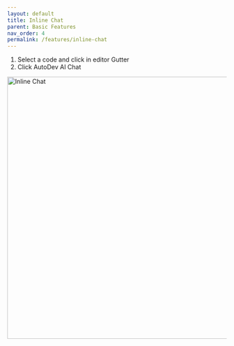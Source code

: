 ```yaml
---
layout: default
title: Inline Chat
parent: Basic Features
nav_order: 4
permalink: /features/inline-chat
---
```


1. Select a code and click in editor Gutter
2. Click AutoDev AI Chat

<img src="https://unitmesh.cc/auto-dev/inline-chat.png" alt="Inline Chat" width="600px"/>
